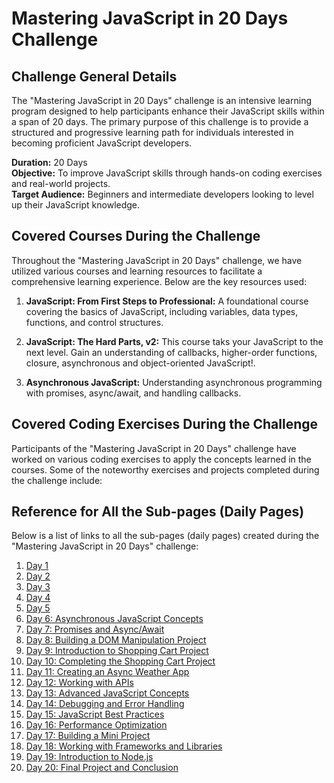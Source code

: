 # Mastering JavaScript in 20 Days Challenge

## Challenge General Details

The "Mastering JavaScript in 20 Days" challenge is an intensive learning program designed to help participants enhance their JavaScript skills within a span of 20 days. The primary purpose of this challenge is to provide a structured and progressive learning path for individuals interested in becoming proficient JavaScript developers.

**Duration:** 20 Days  
**Objective:** To improve JavaScript skills through hands-on coding exercises and real-world projects.  
**Target Audience:** Beginners and intermediate developers looking to level up their JavaScript knowledge.

## Covered Courses During the Challenge

Throughout the "Mastering JavaScript in 20 Days" challenge, we have utilized various courses and learning resources to facilitate a comprehensive learning experience. Below are the key resources used:

1. **JavaScript: From First Steps to Professional:** A foundational course covering the basics of JavaScript, including variables, data types, functions, and control structures.

2. **JavaScript: The Hard Parts, v2:** This course taks your JavaScript to the next level. Gain an understanding of callbacks, higher-order functions, closure, asynchronous and object-oriented JavaScript!.

3. **Asynchronous JavaScript:** Understanding asynchronous programming with promises, async/await, and handling callbacks.
   
## Covered Coding Exercises During the Challenge

Participants of the "Mastering JavaScript in 20 Days" challenge have worked on various coding exercises to apply the concepts learned in the courses. Some of the noteworthy exercises and projects completed during the challenge include:



## Reference for All the Sub-pages (Daily Pages)

Below is a list of links to all the sub-pages (daily pages) created during the "Mastering JavaScript in 20 Days" challenge:

1. [Day 1](Day1.md)
2. [Day 2](Day2.md)
3. [Day 3](Day3.md)
4. [Day 4](Day4.md)
5. [Day 5](Day5.md)
6. [Day 6: Asynchronous JavaScript Concepts](https://example.com/day-6-asynchronous-javascript)
7. [Day 7: Promises and Async/Await](https://example.com/day-7-promises-async-await)
8. [Day 8: Building a DOM Manipulation Project](https://example.com/day-8-dom-manipulation-project)
9. [Day 9: Introduction to Shopping Cart Project](https://example.com/day-9-shopping-cart-intro)
10. [Day 10: Completing the Shopping Cart Project](https://example.com/day-10-shopping-cart-completion)
11. [Day 11: Creating an Async Weather App](https://example.com/day-11-async-weather-app)
12. [Day 12: Working with APIs](https://example.com/day-12-working-with-apis)
13. [Day 13: Advanced JavaScript Concepts](https://example.com/day-13-advanced-javascript)
14. [Day 14: Debugging and Error Handling](https://example.com/day-14-debugging-error-handling)
15. [Day 15: JavaScript Best Practices](https://example.com/day-15-javascript-best-practices)
16. [Day 16: Performance Optimization](https://example.com/day-16-performance-optimization)
17. [Day 17: Building a Mini Project](https://example.com/day-17-mini-project)
18. [Day 18: Working with Frameworks and Libraries](https://example.com/day-18-frameworks-libraries)
19. [Day 19: Introduction to Node.js](https://example.com/day-19-intro-to-nodejs)
20. [Day 20: Final Project and Conclusion](https://example.com/day-20-final-project-conclusion)


